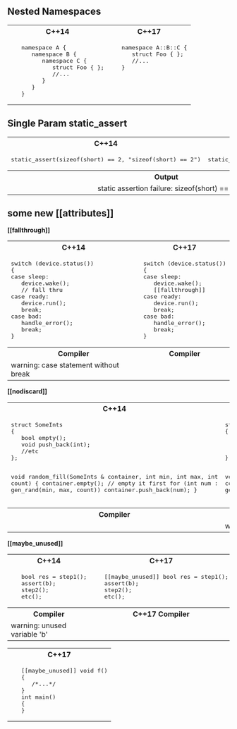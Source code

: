 Nested Namespaces
---

<table>
<tr>
<th>
C++14
</th>
<th>
C++17
</th>
</tr>
<tr>
<td  valign="top">
<pre lang="cpp">
   namespace A {
      namespace B {
         namespace C {
            struct Foo { };
            //...
         }
      }
   }
</pre>
</td>
<td  valign="top">
<pre lang="cpp">
   namespace A::B::C {
      struct Foo { };
      //...
   }
</pre>
</td>
</tr>
</table>


Single Param static_assert
---


<table>
<tr>
<th>
C++14
</th>
<th>
C++17
</th>
</tr>
<tr>
<td  valign="top">
<pre lang="cpp">
static_assert(sizeof(short) == 2, "sizeof(short) == 2")
</pre>
</td>
<td  valign="top">
<pre lang="cpp">
static_assert(sizeof(short) == 2)
</pre>
</td>
</tr>
<tr>
<th colspan="2">Output</th>
</tr>
<tr>
<td colspan="2" align="center">static assertion failure: sizeof(short) == 2</td>
</tr>
</table>



some new [[attributes]]
---


**[[fallthrough]]**

<table>
<tr>
<th>
C++14
</th>
<th>
C++17
</th>
</tr>
<tr>
<td  valign="top">
<pre lang="cpp">
switch (device.status())
{
case sleep:
   device.wake();
   // fall thru
case ready:
   device.run();
   break;
case bad:
   handle_error();
   break;
}
</pre>
</td>
<td  valign="top">
<pre lang="cpp">
switch (device.status())
{
case sleep:
   device.wake();
   [[fallthrough]]
case ready:
   device.run();
   break;
case bad:
   handle_error();
   break;
}
</pre>
</td>
</tr>
<tr>
<th>Compiler</th>
<th>Compiler</th>
</tr>
<tr>
<td>warning: case statement without break</td>
<td></td>
</tr>
</table>

**[[nodiscard]]**

<table>
<tr>
<th>
C++14
</th>
<th>
C++17
</th>
</tr>
<tr>
<td  valign="top">
<pre lang="cpp">
struct SomeInts
{
   bool empty();
   void push_back(int);
   //etc
};

void random_fill(SomeInts &amp; container,
      int min, int max, int count)
{
   container.empty(); // empty it first
   for (int num : gen_rand(min, max, count))
      container.push_back(num);
}
</pre>
</td>
<td  valign="top">
<pre lang="cpp">
struct SomeInts
{
   [[nodiscard]] bool empty();
   void push_back(int);
   //etc
};

void random_fill(SomeInts &amp; container,
      int min, int max, int count)
{
   container.empty(); // empty it first
   for (int num : gen_rand(min, max, count))
      container.push_back(num);
}
</pre>
</td>
</tr>
<tr>
<th>Compiler</th>
<th>C++17 Compiler</th>
</tr>
<tr>
<td></td>
<td>warning: ignoring return value of 'bool empty()'</td>
</tr>
</table>

**[[maybe_unused]]**



<table>
<tr>
<th>
C++14
</th>
<th>
C++17
</th>
</tr>
<tr>
<td  valign="top">
<pre lang="cpp">
   bool res = step1();
   assert(b);
   step2();
   etc();
</pre>
</td>
<td  valign="top">
<pre lang="cpp">
   [[maybe_unused]] bool res = step1();
   assert(b);
   step2();
   etc();
</pre>
</td>
</tr>
<tr>
<th>Compiler</th>
<th>C++17 Compiler</th>
</tr>
<tr>
<td>warning: unused variable 'b'</td>
<td></td>
</tr>
</table>






<table>
<tr>
<th>
C++17
</th>
</tr>
<tr>
<td  valign="top">
<pre lang="cpp">
   [[maybe_unused]] void f()
   {
      /*...*/
   }
   int main()
   {
   }
</pre>
</td>
</tr>
</table>

